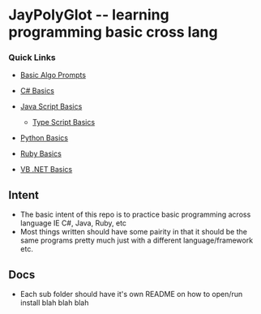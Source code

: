 # JayPolyGlot -- learning programming basic cross lang #

### Quick Links ###
* [Basic Algo Prompts](./BasicAlgorithmPromts.md)

* [C# Basics](./CSharp/README.md)

* [Java Script Basics](./JavaScript/README.md)
    - [Type Script Basics](./TypeScript/README.md)

* [Python Basics](./Python/README.md)

* [Ruby Basics](./Ruby/README.md)

* [VB .NET Basics](./VisualBasic/README.md)

## Intent ##
* The basic intent of this repo is to practice
    basic programming across language IE C#, Java, Ruby, etc
* Most things written should have some pairity in that
    it should be the same programs pretty much
    just with a different language/framework etc.

## Docs ##
* Each sub folder should have it's own README on how to open/run install blah blah blah